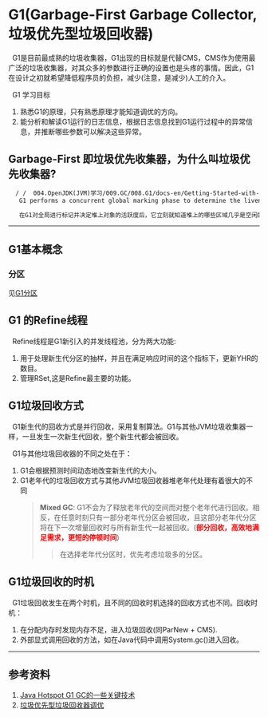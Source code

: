 # G1(Garbage-First Garbage Collector,垃圾优先型垃圾回收器)
&nbsp;&nbsp;G1是目前最成熟的垃圾收集器，G1出现的目标就是代替CMS，CMS作为使用最广泛的垃圾收集器，对其众多的参数进行正确的设置也是头疼的事情。因此，G1在设计之初就希望降低程序员的负担，减少(注意，是减少)人工的介入。

&nbsp;&nbsp;G1 学习目标
1. 熟悉G1的原理，只有熟悉原理才能知道调优的方向。
2. 能分析和解读G1运行的日志信息，根据日志信息找到G1运行过程中的异常信息，并推断哪些参数可以解决这些异常。

## Garbage-First 即垃圾优先收集器，为什么叫垃圾优先收集器?
```txt
  / /  004.OpenJDK(JVM)学习/009.GC/008.G1/docs-en/Getting-Started-with-the-G1-Garbage-Collector.pdf
   G1 performs a concurrent global marking phase to determine the liveness of objects throughout the heap. After the mark phase completes, G1 knows which regions are mostly empty. It collects in these regions first, which usually yields a large amount of free space. This is why this method of garbage collection is called Garbage-First. 

   在G1对全局进行标记并决定堆上对象的活跃度后，它立刻就知道堆上的哪些区域几乎是空闲的。在标记阶段完成之后，G1知道哪些区域大部分是空的。他首先在这些区域收集，这通常会产生大量的空闲空间。这就是为什么这种垃圾收集方式叫做 Garbage-First
```
---
## G1基本概念
### 分区
见[G1分区](./002.G1分区.md)
## G1 的Refine线程
&nbsp;&nbsp;Refine线程是G1新引入的并发线程池，分为两大功能:
1. 用于处理新生代分区的抽样，并且在满足响应时间的这个指标下，更新YHR的数目。
2. 管理RSet,这是Refine最主要的功能。

## G1垃圾回收方式
&nbsp;&nbsp;G1新生代的回收方式是并行回收，采用复制算法。G1与其他JVM垃圾收集器一样，一旦发生一次新生代回收，整个新生代都会被回收。

&nbsp;&nbsp;G1与其他垃圾回收器的不同之处在于：
1. G1会根据预测时间动态地改变新生代的大小。
2. G1老年代的垃圾回收方式与其他JVM垃圾回收器堆老年代处理有着很大的不同
    > **Mixed GC**: G1不会为了释放老年代的空间而对整个老年代进行回收。相反，在任意时刻只有一部分老年代分区会被回收，且这部分老年代分区将在下一次增量回收时与所有新生代一起被回收。(<font color="red">**部分回收，高效地满足需求，更短的停顿时间**</font>)
    >> 在选择老年代分区时，优先考虑垃圾多的分区。

## G1垃圾回收的时机
&nbsp;&nbsp;G1垃圾回收发生在两个时机，且不同的回收时机选择的回收方式也不同。回收时机：
1. 在分配内存时发现内存不足，进入垃圾回收(同ParNew + CMS).
2. 外部显式调用回收的方法，如在Java代码中调用System.gc()进入回收。


---
## 参考资料
1. [Java Hotspot G1 GC的一些关键技术](https://tech.meituan.com/2016/09/23/g1.html)
2. [垃圾优先型垃圾回收器调优](https://www.oracle.com/cn/technical-resources/articles/java/g1gc.html)